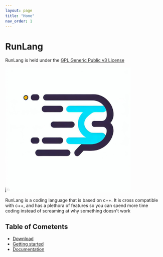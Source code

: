 ```yaml
---
layout: page
title: "Home"
nav_order: 1
---
```


# RunLang

RunLang is held under the [GPL Generic Public v3 License](./LICENSE)

<img src="./logo.jpg"
     alt="RunLang Logo"
     style="height: 400px;"/>

RunLang is a coding language that is based on c++. It is cross compatible with c++, and has a plethora of features so you can spend more time coding instead of screaming at why something doesn't work

## Table of Cometents
- [Download](./Download.md)
- [Getting started](./Getting-started.md)
- [Documentation](./Documentation/Documentation.md)  